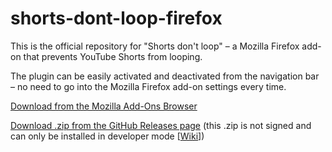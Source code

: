 # shorts-dont-loop-firefox
This is the official repository for "Shorts don't loop" – a Mozilla Firefox add-on that prevents YouTube Shorts from looping.

The plugin can be easily activated and deactivated from the navigation bar – no need to go into the Mozilla Firefox add-on settings every time.

[Download from the Mozilla Add-Ons Browser](https://addons.mozilla.org/en-US/firefox/addon/shorts-dont-loop/)

[Download .zip from the GitHub Releases page](https://github.com/nwawrzyniak/shorts-dont-loop-firefox/releases/latest) (this .zip is not signed and can only be installed in developer mode [[Wiki](https://github.com/nwawrzyniak/shorts-dont-loop-firefox/wiki/How-to-install)])
